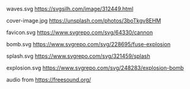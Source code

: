 waves.svg
https://svgsilh.com/image/312449.html

cover-image.jpg
https://unsplash.com/photos/3boTkgv8EHM

favicon.svg
https://www.svgrepo.com/svg/64330/cannon

bomb.svg
https://www.svgrepo.com/svg/228695/fuse-explosion

splash.svg
https://www.svgrepo.com/svg/321459/splash

explosion.svg
https://www.svgrepo.com/svg/248283/explosion-bomb

audio from
https://freesound.org/